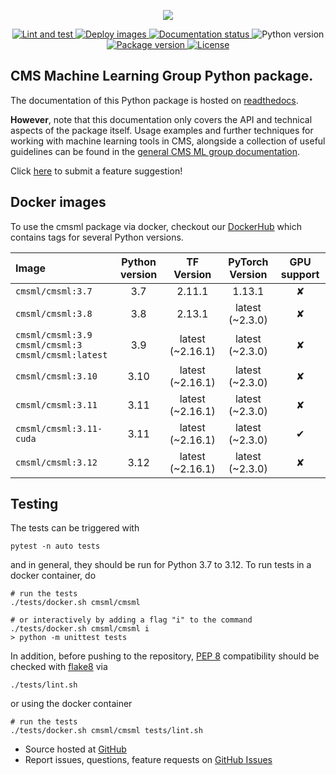 <!-- marker-before-logo -->

<p align="center">
  <a href="https://github.com/cms-ml/cmsml">
    <img src="https://raw.githubusercontent.com/cms-ml/cmsml/master/logo.png" />
  </a>
</p>

<!-- marker-after-logo -->

<!-- marker-before-badges -->

<p align="center">
  <a href="https://github.com/cms-ml/cmsml/actions?query=workflow%3A%22Lint+and+test%22">
    <img alt="Lint and test" src="https://github.com/cms-ml/cmsml/workflows/Lint%20and%20test/badge.svg" />
  </a>
  <a href="https://github.com/cms-ml/cmsml/actions?query=workflow%3A%22Deploy+images%22">
    <img alt="Deploy images" src="https://github.com/cms-ml/cmsml/workflows/Deploy%20images/badge.svg" />
  </a>
  <a href="http://cmsml.readthedocs.io">
    <img alt="Documentation status" src="https://readthedocs.org/projects/cmsml/badge/?version=latest" />
  </a>
  <img alt="Python version" src="https://img.shields.io/badge/Python-%E2%89%A53.7-blue" />
  <a href="https://pypi.python.org/pypi/cmsml">
    <img alt="Package version" src="https://img.shields.io/pypi/v/cmsml.svg?style=flat" />
  </a>
  <a href="https://github.com/cms-ml/cmsml/blob/master/LICENSE">
    <img alt="License" src="https://img.shields.io/github/license/cms-ml/cmsml.svg" />
  </a>
</p>

<!-- marker-after-badges -->

<!-- marker-before-header -->

## CMS Machine Learning Group Python package.

The documentation of this Python package is hosted on [readthedocs](http://cmsml.readthedocs.io).

**However**, note that this documentation only covers the API and technical aspects of the package itself.
Usage examples and further techniques for working with machine learning tools in CMS, alongside a collection of useful guidelines can be found in the [general CMS ML group documentation](https://cms-ml.github.io/documentation).

Click [here](https://github.com/cms-ml/cmsml/issues/new?labels=suggestion&template=feature-suggestion.md) to submit a feature suggestion!


<!-- marker-after-header -->

<!-- marker-before-body -->

<!-- marker-before-docker -->

## Docker images

To use the cmsml package via docker, checkout our [DockerHub](https://hub.docker.com/repository/docker/cmsml/cmsml) which contains tags for several Python versions.

| Image                                                        | Python version |    TF Version    | PyTorch Version | GPU support |
| :----------------------------------------------------------- | :------------: | :--------------: | :-------------: | :---------: |
| `cmsml/cmsml:3.7`                                            |      3.7       |      2.11.1      |     1.13.1      |      ✘      |
| `cmsml/cmsml:3.8`                                            |      3.8       |      2.13.1      | latest (~2.3.0) |      ✘      |
| `cmsml/cmsml:3.9`<br>`cmsml/cmsml:3`<br>`cmsml/cmsml:latest` |      3.9       | latest (~2.16.1) | latest (~2.3.0) |      ✘      |
| `cmsml/cmsml:3.10`                                           |      3.10      | latest (~2.16.1) | latest (~2.3.0) |      ✘      |
| `cmsml/cmsml:3.11`                                           |      3.11      | latest (~2.16.1) | latest (~2.3.0) |      ✘      |
| `cmsml/cmsml:3.11-cuda`                                      |      3.11      | latest (~2.16.1) | latest (~2.3.0) |      ✔︎      |
| `cmsml/cmsml:3.12`                                           |      3.12      | latest (~2.16.1) | latest (~2.3.0) |      ✘      |

<!-- marker-after-docker -->

<!-- marker-before-testing -->

## Testing

The tests can be triggered with

```shell
pytest -n auto tests
```

and in general, they should be run for Python 3.7 to 3.12.
To run tests in a docker container, do

```shell
# run the tests
./tests/docker.sh cmsml/cmsml

# or interactively by adding a flag "i" to the command
./tests/docker.sh cmsml/cmsml i
> python -m unittest tests
```

In addition, before pushing to the repository, [PEP 8](https://www.python.org/dev/peps/pep-0008) compatibility should be checked with [flake8](https://pypi.org/project/flake8) via

```shell
./tests/lint.sh
```

or using the docker container

```shell
# run the tests
./tests/docker.sh cmsml/cmsml tests/lint.sh
```

<!-- marker-after-testing -->

<!-- marker-before-development -->

- Source hosted at [GitHub](https://github.com/cms-ml/cmsml)
- Report issues, questions, feature requests on [GitHub Issues](https://github.com/cms-ml/cmsml/issues)

<!-- marker-after-development -->

<!-- marker-after-body -->
